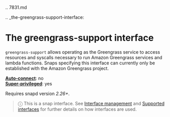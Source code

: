 .. 7831.md

.. _the-greengrass-support-interface:

# The greengrass-support interface

`greengrass-support` allows operating as the Greengrass service to access resources and syscalls necessary to run Amazon Greengrass services and lambda functions. Snaps specifying this interface can currently only be established with the Amazon Greengrass project.

**[Auto-connect](interface-management.md#heading--auto-connections)**: no</br>
**[Super-privileged](super-privileged-interfaces.md)**: yes

Requires snapd version _2.26+_.

> ⓘ  This is a snap interface. See [Interface management](interface-management.md) and [Supported interfaces](supported-interfaces.md) for further details on how interfaces are used.